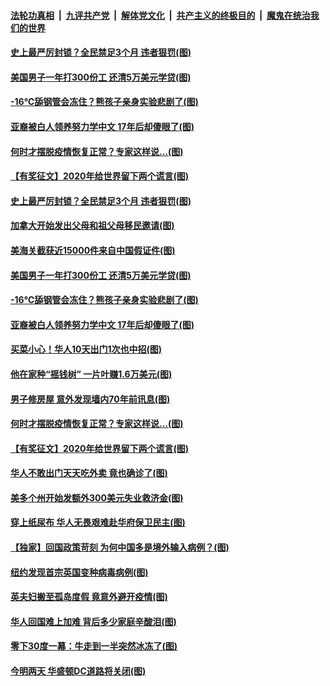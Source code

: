 ####  [法轮功真相](../../../../basic/blob/master/README.md?t=01081031) &nbsp;|&nbsp; [九评共产党](../../../../9ping.md/blob/master/README.md?t=01081031) &nbsp;|&nbsp; [解体党文化](../../../../jtdwh.md/blob/master/README.md?t=01081031)  &nbsp;|&nbsp; [共产主义的终极目的](../../../../gczydzjmd.md/blob/master/README.md?t=01081031) &nbsp;|&nbsp; [魔鬼在统治我们的世界](../../../../mgztzwmdsj.md/blob/master/README.md?t=01081031) 

#### [史上最严厉封锁？全民禁足3个月 违者狠罚(图)](../pages/p3/958393.md?t=01081031) 

#### [美国男子一年打300份工 还清5万美元学贷(图)](../pages/p3/958390.md?t=01081031) 

#### [-16℃舔钢管会冻住？熊孩子亲身实验悲剧了(图)](../pages/p3/958375.md?t=01081031) 

#### [亚裔被白人领养努力学中文 17年后却傻眼了(图)](../pages/p3/958369.md?t=01081031) 

#### [何时才摆脱疫情恢复正常？专家这样说…(图)](../pages/p3/958259.md?t=01081031) 

#### [【有奖征文】2020年给世界留下两个谎言(图)](../pages/p3/958252.md?t=01081031) 

#### [史上最严厉封锁？全民禁足3个月 违者狠罚(图)](../pages/p3/958393.md?t=01081031) 

#### [加拿大开始发出父母和祖父母移民邀请(图)](../pages/p3/958395.md?t=01081031) 

#### [美海关截获近15000件来自中国假证件(图)](../pages/p3/958388.md?t=01081031) 

#### [美国男子一年打300份工 还清5万美元学贷(图)](../pages/p3/958390.md?t=01081031) 

#### [-16℃舔钢管会冻住？熊孩子亲身实验悲剧了(图)](../pages/p3/958375.md?t=01081031) 

#### [亚裔被白人领养努力学中文 17年后却傻眼了(图)](../pages/p3/958369.md?t=01081031) 

#### [买菜小心！华人10天出门1次也中招(图)](../pages/p3/958293.md?t=01081031) 

#### [他在家种“摇钱树” 一片叶赚1.6万美元(图)](../pages/p3/958283.md?t=01081031) 

#### [男子修房屋 意外发现墙内70年前讯息(图)](../pages/p3/958266.md?t=01081031) 

#### [何时才摆脱疫情恢复正常？专家这样说…(图)](../pages/p3/958259.md?t=01081031) 

#### [【有奖征文】2020年给世界留下两个谎言(图)](../pages/p3/958252.md?t=01081031) 

#### [华人不敢出门天天吃外卖 竟也确诊了(图)](../pages/p3/958194.md?t=01081031) 

#### [美多个州开始发额外300美元失业救济金(图)](../pages/p3/958188.md?t=01081031) 

#### [穿上纸尿布 华人无畏艰难赴华府保卫民主(图)](../pages/p3/958169.md?t=01081031) 

#### [【独家】回国政策苛刻 为何中国多是境外输入病例？(图)](../pages/p3/958167.md?t=01081031) 

#### [纽约发现首宗英国变种病毒病例(图)](../pages/p3/958166.md?t=01081031) 

#### [英夫妇搬至孤岛度假 竟意外避开疫情(图)](../pages/p3/958162.md?t=01081031) 

#### [华人回国难上加难 背后多少家庭辛酸泪(图)](../pages/p3/958158.md?t=01081031) 

#### [零下30度一幕：牛走到一半突然冰冻了(图)](../pages/p3/958153.md?t=01081031) 

#### [今明两天 华盛顿DC道路将关闭(图)](../pages/p3/958147.md?t=01081031) 

